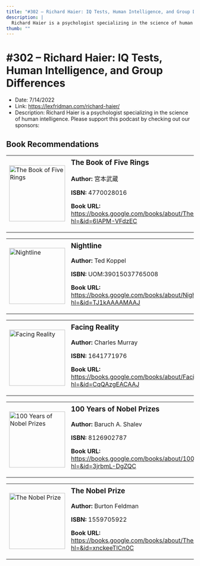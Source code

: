 ```yaml
---
title: "#302 – Richard Haier: IQ Tests, Human Intelligence, and Group Differences"
description: |
  Richard Haier is a psychologist specializing in the science of human intelligence. Please support this podcast by checking out our sponsors:"
thumb: ""
---
```


# #302 – Richard Haier: IQ Tests, Human Intelligence, and Group Differences

  - Date: 7/14/2022
  - Link: https://lexfridman.com/richard-haier/
  - Description: Richard Haier is a psychologist specializing in the science of human intelligence. Please support this podcast by checking out our sponsors:

## Book Recommendations

<table style="border: none;"><tr style="border: none;"><td style="border: none;"><img src="https://books.google.com/books/content?id=6IAPM-VFdzEC&printsec=frontcover&img=1&zoom=1&edge=curl&source=gbs_api" alt="The Book of Five Rings" width="150" style="vertical-align: top;"></td><td style="border: none; vertical-align: top;"><h3 style='margin-top: 5'>The Book of Five Rings</h3><p><strong>Author:</strong> 宮本武蔵</p><p><strong>ISBN:</strong> 4770028016</p><p><strong>Book URL:</strong> <a href="https://books.google.com/books/about/The_Book_of_Five_Rings.html?hl=&id=6IAPM-VFdzEC">https://books.google.com/books/about/The_Book_of_Five_Rings.html?hl=&id=6IAPM-VFdzEC</a></p></td></tr></table>
<table style="border: none;"><tr style="border: none;"><td style="border: none;"><img src="https://books.google.com/books/content?id=TJ1kAAAAMAAJ&printsec=frontcover&img=1&zoom=1&source=gbs_api" alt="Nightline" width="150" style="vertical-align: top;"></td><td style="border: none; vertical-align: top;"><h3 style='margin-top: 5'>Nightline</h3><p><strong>Author:</strong> Ted Koppel</p><p><strong>ISBN:</strong> UOM:39015037765008</p><p><strong>Book URL:</strong> <a href="https://books.google.com/books/about/Nightline.html?hl=&id=TJ1kAAAAMAAJ">https://books.google.com/books/about/Nightline.html?hl=&id=TJ1kAAAAMAAJ</a></p></td></tr></table>
<table style="border: none;"><tr style="border: none;"><td style="border: none;"><img src="https://books.google.com/books/content?id=CqQAzgEACAAJ&printsec=frontcover&img=1&zoom=1&source=gbs_api" alt="Facing Reality" width="150" style="vertical-align: top;"></td><td style="border: none; vertical-align: top;"><h3 style='margin-top: 5'>Facing Reality</h3><p><strong>Author:</strong> Charles Murray</p><p><strong>ISBN:</strong> 1641771976</p><p><strong>Book URL:</strong> <a href="https://books.google.com/books/about/Facing_Reality.html?hl=&id=CqQAzgEACAAJ">https://books.google.com/books/about/Facing_Reality.html?hl=&id=CqQAzgEACAAJ</a></p></td></tr></table>
<table style="border: none;"><tr style="border: none;"><td style="border: none;"><img src="https://books.google.com/books/content?id=3jrbmL-DgZQC&printsec=frontcover&img=1&zoom=1&edge=curl&source=gbs_api" alt="100 Years of Nobel Prizes" width="150" style="vertical-align: top;"></td><td style="border: none; vertical-align: top;"><h3 style='margin-top: 5'>100 Years of Nobel Prizes</h3><p><strong>Author:</strong> Baruch A. Shalev</p><p><strong>ISBN:</strong> 8126902787</p><p><strong>Book URL:</strong> <a href="https://books.google.com/books/about/100_Years_of_Nobel_Prizes.html?hl=&id=3jrbmL-DgZQC">https://books.google.com/books/about/100_Years_of_Nobel_Prizes.html?hl=&id=3jrbmL-DgZQC</a></p></td></tr></table>
<table style="border: none;"><tr style="border: none;"><td style="border: none;"><img src="https://books.google.com/books/content?id=xnckeeTICn0C&printsec=frontcover&img=1&zoom=1&edge=curl&source=gbs_api" alt="The Nobel Prize" width="150" style="vertical-align: top;"></td><td style="border: none; vertical-align: top;"><h3 style='margin-top: 5'>The Nobel Prize</h3><p><strong>Author:</strong> Burton Feldman</p><p><strong>ISBN:</strong> 1559705922</p><p><strong>Book URL:</strong> <a href="https://books.google.com/books/about/The_Nobel_Prize.html?hl=&id=xnckeeTICn0C">https://books.google.com/books/about/The_Nobel_Prize.html?hl=&id=xnckeeTICn0C</a></p></td></tr></table>
